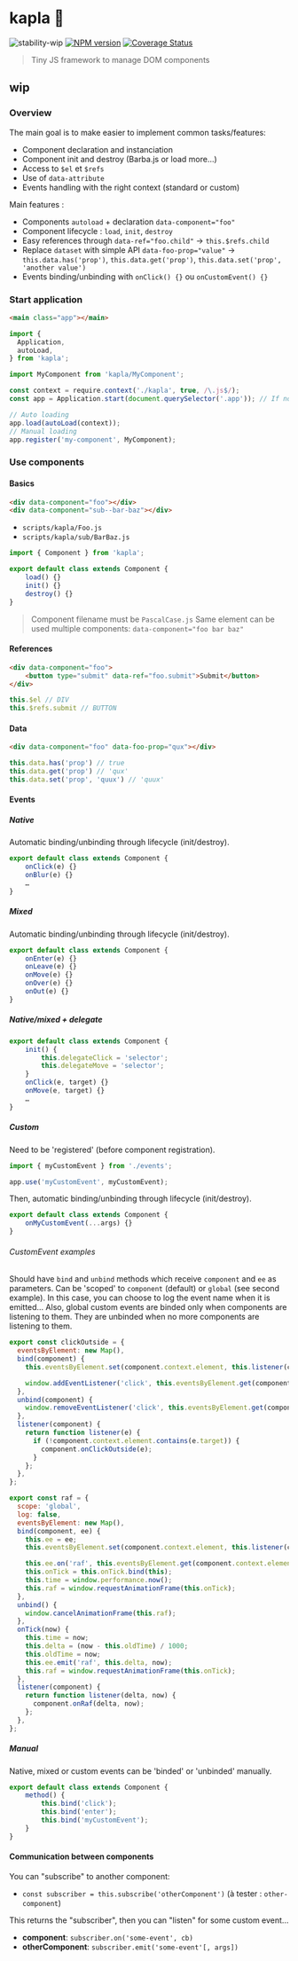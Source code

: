 # kapla 👷‍

![stability-wip](https://img.shields.io/badge/stability-work_in_progress-lightgrey.svg?style=flat-square)
[![NPM version](https://img.shields.io/npm/v/kapla.svg?style=flat-square)](https://www.npmjs.com/package/kapla)
[![Coverage Status](https://img.shields.io/coveralls/thierrymichel/kapla/master.svg?style=flat-square)](https://travis-ci.com/thierrymichel/kapla)

> Tiny JS framework to manage DOM components

## wip

### Overview

The main goal is to make easier to implement common tasks/features:

- Component declaration and instanciation
- Component init and destroy (Barba.js or load more…)
- Access to `$el` et `$refs`
- Use of `data-attribute`
- Events handling with the right context (standard or custom)

Main features :

- Components `autoload` + declaration `data-component="foo"`
- Component lifecycle : `load`, `init`, `destroy`
- Easy references through `data-ref="foo.child"` -> `this.$refs.child`
- Replace `dataset` with simple API `data-foo-prop="value"` -> `this.data.has('prop')`, `this.data.get('prop')`, `this.data.set('prop', 'another value')`
- Events binding/unbinding with `onClick() {}` ou `onCustomEvent() {}`

### Start application

```html
<main class="app"></main>
```

```js
import {
  Application,
  autoLoad,
} from 'kapla';

import MyComponent from 'kapla/MyComponent';

const context = require.context('./kapla', true, /\.js$/);
const app = Application.start(document.querySelector('.app')); // If no element -> body

// Auto loading
app.load(autoLoad(context));
// Manual loading
app.register('my-component', MyComponent);
```

### Use components

#### Basics

```html
<div data-component="foo"></div>
<div data-component="sub--bar-baz"></div>
```

- `scripts/kapla/Foo.js`
- `scripts/kapla/sub/BarBaz.js`

```js
import { Component } from 'kapla';

export default class extends Component {
    load() {}
    init() {}
    destroy() {}
}
```

> Component filename must be `PascalCase.js`
> Same element can be used multiple components: `data-component="foo bar baz"`

#### References

```html
<div data-component="foo">
    <button type="submit" data-ref="foo.submit">Submit</button>
</div>
```

```js
this.$el // DIV
this.$refs.submit // BUTTON
```

#### Data

```html
<div data-component="foo" data-foo-prop="qux"></div>
```

```js
this.data.has('prop') // true
this.data.get('prop') // 'qux'
this.data.set('prop', 'quux') // 'quux'
```

#### Events

##### Native

Automatic binding/unbinding through lifecycle (init/destroy).

```js
export default class extends Component {
    onClick(e) {}
    onBlur(e) {}
    …
}
```

##### Mixed

Automatic binding/unbinding through lifecycle (init/destroy).

```js
export default class extends Component {
    onEnter(e) {}
    onLeave(e) {}
    onMove(e) {}
    onOver(e) {}
    onOut(e) {}
}
```

##### Native/mixed + delegate

```js
export default class extends Component {
    init() {
        this.delegateClick = 'selector';
        this.delegateMove = 'selector';
    }
    onClick(e, target) {}
    onMove(e, target) {}
    …
}
```

##### Custom

Need to be 'registered' (before component registration).

```js
import { myCustomEvent } from './events';

app.use('myCustomEvent', myCustomEvent);
```

Then, automatic binding/unbinding through lifecycle (init/destroy).

```js
export default class extends Component {
    onMyCustomEvent(...args) {}
}
```

###### CustomEvent examples

Should have `bind` and `unbind` methods which receive `component` and `ee` as parameters.
Can be 'scoped' to `component` (default) or `global` (see second example).
In this case, you can choose to log the event name when it is emitted…
Also, global custom events are binded only when components are listening to them.
They are unbinded when no more components are listening to them.

```js
export const clickOutside = {
  eventsByElement: new Map(),
  bind(component) {
    this.eventsByElement.set(component.context.element, this.listener(component));

    window.addEventListener('click', this.eventsByElement.get(component.context.element));
  },
  unbind(component) {
    window.removeEventListener('click', this.eventsByElement.get(component.context.element));
  },
  listener(component) {
    return function listener(e) {
      if (!component.context.element.contains(e.target)) {
        component.onClickOutside(e);
      }
    };
  },
};
```

```js
export const raf = {
  scope: 'global',
  log: false,
  eventsByElement: new Map(),
  bind(component, ee) {
    this.ee = ee;
    this.eventsByElement.set(component.context.element, this.listener(component));

    this.ee.on('raf', this.eventsByElement.get(component.context.element));
    this.onTick = this.onTick.bind(this);
    this.time = window.performance.now();
    this.raf = window.requestAnimationFrame(this.onTick);
  },
  unbind() {
    window.cancelAnimationFrame(this.raf);
  },
  onTick(now) {
    this.time = now;
    this.delta = (now - this.oldTime) / 1000;
    this.oldTime = now;
    this.ee.emit('raf', this.delta, now);
    this.raf = window.requestAnimationFrame(this.onTick);
  },
  listener(component) {
    return function listener(delta, now) {
      component.onRaf(delta, now);
    };
  },
};
```

##### Manual

Native, mixed or custom events can be 'binded' or 'unbinded' manually.

```js
export default class extends Component {
    method() {
        this.bind('click');
        this.bind('enter');
        this.bind('myCustomEvent');
    }
}
```

#### Communication between components

You can "subscribe" to another component:

- `const subscriber = this.subscribe('otherComponent')` (à tester : `other-component`)

This returns the "subscriber", then you can "listen" for some custom event…

- __component__: `subscriber.on('some-event', cb)`
- __otherComponent__: `subscriber.emit('some-event'[, args])`
